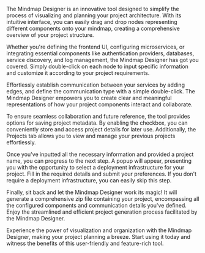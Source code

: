 The Mindmap Designer is an innovative tool designed to simplify the process of visualizing and planning your project architecture. With its intuitive interface, you can easily drag and drop nodes representing different components onto your mindmap, creating a comprehensive overview of your project structure.

Whether you're defining the frontend UI, configuring microservices, or integrating essential components like authentication providers, databases, service discovery, and log management, the Mindmap Designer has got you covered. Simply double-click on each node to input specific information and customize it according to your project requirements.

Effortlessly establish communication between your services by adding edges, and define the communication type with a simple double-click. The Mindmap Designer empowers you to create clear and meaningful representations of how your project components interact and collaborate.

To ensure seamless collaboration and future reference, the tool provides options for saving project metadata. By enabling the checkbox, you can conveniently store and access project details for later use. Additionally, the Projects tab allows you to view and manage your previous projects effortlessly.

Once you've inputted all the necessary information and provided a project name, you can progress to the next step. A popup will appear, presenting you with the opportunity to select a deployment infrastructure for your project. Fill in the required details and submit your preferences. If you don't require a deployment infrastructure, you can easily skip this step.

Finally, sit back and let the Mindmap Designer work its magic! It will generate a comprehensive zip file containing your project, encompassing all the configured components and communication details you've defined. Enjoy the streamlined and efficient project generation process facilitated by the Mindmap Designer.

Experience the power of visualization and organization with the Mindmap Designer, making your project planning a breeze. Start using it today and witness the benefits of this user-friendly and feature-rich tool.